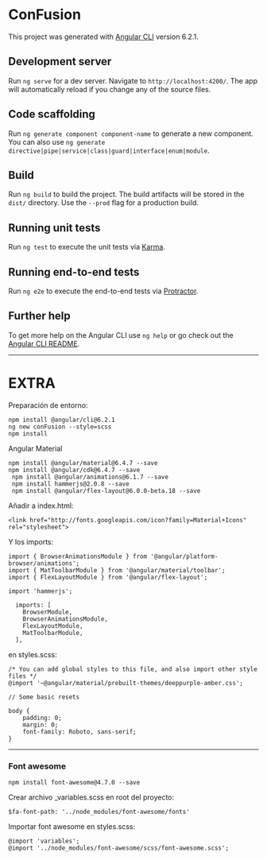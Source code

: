 # ConFusion

This project was generated with [Angular CLI](https://github.com/angular/angular-cli) version 6.2.1.

## Development server

Run `ng serve` for a dev server. Navigate to `http://localhost:4200/`. The app will automatically reload if you change any of the source files.

## Code scaffolding

Run `ng generate component component-name` to generate a new component. You can also use `ng generate directive|pipe|service|class|guard|interface|enum|module`.

## Build

Run `ng build` to build the project. The build artifacts will be stored in the `dist/` directory. Use the `--prod` flag for a production build.

## Running unit tests

Run `ng test` to execute the unit tests via [Karma](https://karma-runner.github.io).

## Running end-to-end tests

Run `ng e2e` to execute the end-to-end tests via [Protractor](http://www.protractortest.org/).

## Further help

To get more help on the Angular CLI use `ng help` or go check out the [Angular CLI README](https://github.com/angular/angular-cli/blob/master/README.md).


--------------------------------------

# EXTRA

Preparación de entorno:
```
npm install @angular/cli@6.2.1
ng new conFusion --style=scss
npm install
```

Angular Material
```
npm install @angular/material@6.4.7 --save
npm install @angular/cdk@6.4.7 --save
 npm install @angular/animations@6.1.7 --save
 npm install hammerjs@2.0.8 --save
 npm install @angular/flex-layout@6.0.0-beta.18 --save
```

Añadir a index.html:
```
<link href="http://fonts.googleapis.com/icon?family=Material+Icons" rel="stylesheet">
```

Y los imports:
```
import { BrowserAnimationsModule } from '@angular/platform-browser/animations';
import { MatToolbarModule } from '@angular/material/toolbar';
import { FlexLayoutModule } from '@angular/flex-layout';
```

``` 
import 'hammerjs';
```

```
  imports: [
    BrowserModule,
    BrowserAnimationsModule,
    FlexLayoutModule,
    MatToolbarModule,
  ],
  ```

en styles.scss:
```
/* You can add global styles to this file, and also import other style files */
@import '~@angular/material/prebuilt-themes/deeppurple-amber.css';

// Some basic resets

body {
    padding: 0;
    margin: 0;
    font-family: Roboto, sans-serif;
}

```
----------------------------------------
### Font awesome
```
npm install font-awesome@4.7.0 --save
```

Crear archivo _variables.scss en root del proyecto:
```
$fa-font-path: '../node_modules/font-awesome/fonts'
```

Importar font awesome en styles.scss:
```
@import 'variables';
@import '../node_modules/font-awesome/scss/font-awesome.scss';
```
